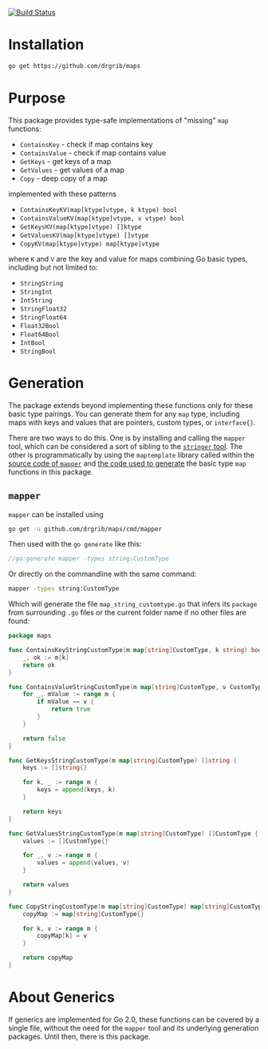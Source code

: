 [![Build Status](https://travis-ci.com/drgrib/maps.svg?branch=master)](https://travis-ci.com/drgrib/maps)

# Installation

``` bash
go get https://github.com/drgrib/maps
```

# Purpose
This package provides type-safe implementations of "missing" `map` functions:

- `ContainsKey` - check if map contains key
- `ContainsValue` - check if map contains value
- `GetKeys` - get keys of a map
- `GetValues` - get values of a map
- `Copy` - deep copy of a map

implemented with these patterns

- `ContainsKeyKV(map[ktype]vtype, k ktype) bool`
- `ContainsValueKV(map[ktype]vtype, v vtype) bool`
- `GetKeysKV(map[ktype]vtype) []ktype`
- `GetValuesKV(map[ktype]vtype) []vtype`
- `CopyKV(map[ktype]vtype) map[ktype]vtype`

where `K` and `V` are the key and value for maps combining Go basic types, including but not limited to:

- `StringString`
- `StringInt`
- `IntString`
- `StringFloat32`
- `StringFloat64`
- `Float32Bool`
- `Float64Bool`
- `IntBool`
- `StringBool`

# Generation
The package extends beyond implementing these functions only for these basic type pairings. You can generate them for any `map` type, including maps with keys and values that are pointers, custom types, or `interface{}`.

There are two ways to do this. One is by installing and calling the `mapper` tool, which can be considered a sort of sibling to the [`stringer` tool](https://godoc.org/golang.org/x/tools/cmd/stringer). The other is programmatically by using the `maptemplate` library called within the [source code of `mapper`](https://github.com/drgrib/maps/blob/master/cmd/mapper/mapper.go) and [the code used to generate](https://github.com/drgrib/maps/blob/master/generate/main.go) the basic type `map` functions in this package.

## `mapper`

`mapper` can be installed using

``` bash
go get -u github.com/drgrib/maps/cmd/mapper
```

Then used with the `go generate` like this:

``` go
//go:generate mapper -types string:CustomType
```

Or directly on the commandline with the same command:

``` bash
mapper -types string:CustomType
```

Which will generate the file `map_string_customtype.go` that infers its `package` from surrounding `.go` files or the current folder name if no other files are found:

``` go
package maps

func ContainsKeyStringCustomType(m map[string]CustomType, k string) bool {
	_, ok := m[k]
	return ok
}

func ContainsValueStringCustomType(m map[string]CustomType, v CustomType) bool {
	for _, mValue := range m {
		if mValue == v {
			return true
		}
	}

	return false
}

func GetKeysStringCustomType(m map[string]CustomType) []string {
	keys := []string{}

	for k, _ := range m {
		keys = append(keys, k)
	}

	return keys
}

func GetValuesStringCustomType(m map[string]CustomType) []CustomType {
	values := []CustomType{}

	for _, v := range m {
		values = append(values, v)
	}

	return values
}

func CopyStringCustomType(m map[string]CustomType) map[string]CustomType {
	copyMap := map[string]CustomType{}

	for k, v := range m {
		copyMap[k] = v
	}

	return copyMap
}
```

# About Generics
If generics are implemented for Go 2.0, these functions can be covered by a single file, without the need for the `mapper` tool and its underlying generation packages. Until then, there is this package.
